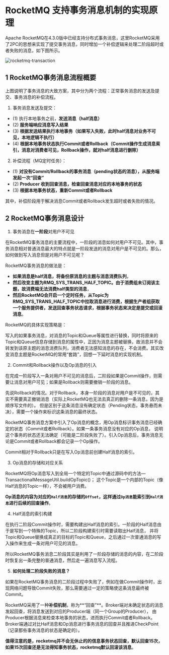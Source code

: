 # RocketMQ 支持事务消息机制的实现原理

Apache RocketMQ在4.3.0版中已经支持分布式事务消息，这里RocketMQ采用了2PC的思想来实现了提交事务消息，同时增加一个补偿逻辑来处理二阶段超时或者失败的消息，如下图所示。

![rocketmq-transaction](/img/rocketmq/rocketmq-transaction.jpeg)

## 1 RocketMQ事务消息流程概要

上图说明了事务消息的大致方案，其中分为两个流程：正常事务消息的发送及提交、事务消息的补偿流程。

1. 事务消息发送及提交：
- (1) 执行本地事务之前，**发送消息（half消息）**
- (2) **服务端响应消息写入结果**
- (3) **根据发送结果执行本地事务（如果写入失败，此时half消息对业务不可见，本地逻辑不执行）**
- (4) **根据本地事务状态执行Commit或者Rollback（Commit操作生成消息索引，消息对消费者可见，Rollback操作，就对half消息进行删除）**
2. 补偿流程（MQ定时任务）：
- (1) **对没有Commit/Rollback的事务消息（pending状态的消息），从服务端发起一次“回查”**
- (2) **Producer 收到回查消息，检查回查消息对应的本地事务的状态**
- (3) **根据本地事务状态，重新Commit或者Rollback**

其中，补偿阶段用于解决消息Commit或者Rollback发生超时或者失败的情况。

## 2 RocketMQ事务消息设计

1. 事务消息在**一阶段**对用户不可见

在RocketMQ事务消息的主要流程中，一阶段的消息如何对用户不可见。其中，事务消息相对普通消息最大的特点就是一阶段发送的消息对用户是不可见的。那么，如何做到写入消息但是对用户不可见呢？

RocketMQ事务消息的做法是：
- **如果消息是half消息，将备份原消息的主题与消息消费队列**，
- **然后改变主题为RMQ_SYS_TRANS_HALF_TOPIC。由于消费组未订阅该主题，故消费端无法消费half类型的消息**，
- **然后RocketMQ会开启一个定时任务，从Topic为RMQ_SYS_TRANS_HALF_TOPIC中拉取消息进行消费，根据生产者组获取一个服务提供者，发送回查事务状态请求，根据事务状态来决定是提交或回滚消息**。

RocketMQ的具体实现策略是：

写入的如果事务消息，对消息的Topic和Queue等属性进行替换，同时将原来的Topic和Queue信息存储到消息的属性中，正因为消息主题被替换，故消息并不会转发到该原主题的消息消费队列，消费者无法感知消息的存在，不会消费。其实改变消息主题是RocketMQ的常用“套路”，回想一下延时消息的实现机制。

2. Commit和Rollback操作以及Op消息的引入

在完成一阶段写入一条对用户不可见的消息后，二阶段如果是Commit操作，则需要让消息对用户可见；如果是Rollback则需要撤销一阶段的消息。

先说Rollback的情况。对于Rollback，本身一阶段的消息对用户是不可见的，其实不需要真正撤销消息（实际上RocketMQ也无法去真正的删除一条消息，因为是顺序写文件的）。
但是区别于这条消息没有确定状态（Pending状态，事务悬而未决），需要一个操作来标识这条消息的最终状态。

RocketMQ事务消息方案中引入了Op消息的概念，用Op消息标识事务消息已经确定的状态（Commit或者Rollback）。如果一条事务消息没有对应的Op消息，
说明这个事务的状态还无法确定（可能是二阶段失败了）。引入Op消息后，事务消息无论是Commit或者Rollback都会记录一个Op操作。

Commit相对于Rollback只是在写入Op消息前创建Half消息的索引。

3. Op消息的存储和对应关系

RocketMQ将Op消息写入到全局一个特定的Topic中通过源码中的方法—TransactionalMessageUtil.buildOpTopic()；
这个Topic是一个内部的Topic（像Half消息的Topic一样），不会被用户消费。

**Op消息的内容为对应的`Half消息`的存储的`Offset`，这样通过`Op消息`能索引到`Half消息`进行后续的回查操作**。

4. Half消息的索引构建

在执行二阶段Commit操作时，需要构建出Half消息的索引。一阶段的Half消息由于是写到一个特殊的Topic，所以二阶段构建索引时需要读取出Half消息，
并将Topic和Queue替换成真正的目标的Topic和Queue，之后通过一次普通消息的写入操作来生成一条对用户可见的消息。

所以RocketMQ事务消息二阶段其实是利用了一阶段存储的消息的内容，在二阶段时恢复出一条完整的普通消息，然后走一遍消息写入流程。

5. **如何处理二阶段失败的消息？**

如果在RocketMQ事务消息的二阶段过程中失败了，例如在做Commit操作时，出现网络问题导致Commit失败，那么需要通过一定的策略使这条消息最终被Commit。

RocketMQ采用了一种**补偿机制**，称为**“回查”**。Broker端对未确定状态的消息发起回查，将消息发送到对应的Producer端（同一个Group的Producer），
由Producer根据消息来检查本地事务的状态，进而执行Commit或者Rollback。Broker端通过对比Half消息和Op消息进行事务消息的回查并且推进CheckPoint（记录那些事务消息的状态是确定的）。

**值得注意的是，rocketmq并不会无休止的的信息事务状态回查，默认回查15次，如果15次回查还是无法得知事务状态，rocketmq默认回滚该消息**。

